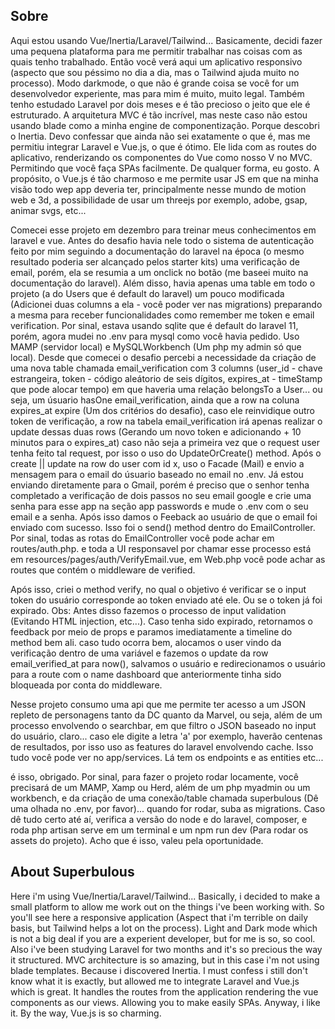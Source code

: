 ## Sobre

Aqui estou usando Vue/Inertia/Laravel/Tailwind... 
Basicamente, decidi fazer uma pequena plataforma para me permitir trabalhar nas coisas com as quais tenho trabalhado. 
Então você verá aqui um aplicativo responsivo (aspecto que sou péssimo no dia a dia, mas o Tailwind ajuda muito no processo). 
Modo darkmode, o que não é grande coisa se você for um desenvolvedor experiente, mas para mim é muito, muito legal. 
Também tenho estudado Laravel por dois meses e é tão precioso o jeito que ele é estruturado. 
A arquitetura MVC é tão incrível, mas neste caso não estou usando blade como a minha engine de componentização. 
Porque descobri o Inertia. Devo confessar que ainda não sei exatamente o que é, 
mas me permitiu integrar Laravel e Vue.js, o que é ótimo. Ele lida com as routes do aplicativo, renderizando os componentes do Vue como nosso V no MVC. 
Permitindo que você faça SPAs facilmente. De qualquer forma, eu gosto. A propósito, o Vue.js é tão charmoso e 
me permite usar JS em que na minha visão todo wep app deveria ter, principalmente nesse mundo de motion web e 3d, 
a possibilidade de usar um threejs por exemplo, adobe, gsap, animar svgs, etc...

Comecei esse projeto em dezembro para treinar meus conhecimentos em laravel e vue. Antes do desafio havia nele todo o sistema de autenticação feito por mim seguindo a documentação do laravel na época (o mesmo resultado poderia ser alcançado pelos starter kits) uma verificação de email, porém, ela se resumia a um onclick no botão (me baseei muito na documentação do laravel). Além disso, havia apenas uma table em todo o projeto (a do Users que é default do laravel) um pouco modificada (Adicionei duas columns a ela - você poder ver nas migrations) preparando a mesma para receber funcionalidades como remember me token e email verification. Por sinal, estava usando sqlite que é default do laravel 11, porém, agora mudei no .env para mysql como você havia pedido. Uso MAMP (servidor local) e MySQLWorkbench (Um php my admin só que local). Desde que comecei o desafio percebi a necessidade da criação de uma nova table chamada email_verification com 3 columns (user_id - chave estrangeira, token - código aleátorio de seis dígitos, expires_at - timeStamp que pode alocar tempo) em que haveria uma relação belongsTo a User... ou seja, um úsuario hasOne email_verification, ainda que a row na coluna expires_at expire (Um dos critérios do desafio), caso ele reinvidique outro token de verificação, a row na tabela email_verification irá apenas realizar o update dessas duas rows (Gerando um novo token e adicionando + 10 minutos para o expires_at) caso não seja a primeira vez que o request user tenha feito tal request, por isso o uso do UpdateOrCreate() method. Após o create || update na row do user com id x, uso o Facade (Mail) e envio a mensagem para o email do úsuario baseado no email no .env. Já estou enviando diretamente para o Gmail, porém é preciso que o senhor tenha completado a verificação de dois passos no seu email google e crie uma senha para esse app na seção app passwords e mude o .env com o seu email e a senha. Após isso damos o Feeback ao usuário de que o email foi enviado com sucesso. Isso foi o send() method dentro do EmailController. Por sinal, todas as rotas do EmailController você pode achar em routes/auth.php. e toda a UI responsavel por chamar esse processo está em resources/pages/auth/VerifyEmail.vue, em Web.php você pode achar as routes que contém o middleware de verified. 


Após isso, criei o method verify, no qual o objetivo é verificar se o input token do usuário corresponde ao token enviado até ele. Ou se o token já foi expirado. Obs: Antes disso fazemos o processo de input validation (Evitando HTML injection, etc...). Caso tenha sido expirado, retornamos o feedback por meio de props e paramos imediatamente a timeline do method bem ali. caso tudo ocorra bem, alocamos o user vindo da verificação dentro de uma variável e fazemos o update da row email_verified_at para now(), salvamos o usuário e redirecionamos o usuário para a route com o name dashboard que anteriormente tinha sido bloqueada por conta do middleware. 


Nesse projeto consumo uma api que me permite ter acesso a um JSON repleto de personagens tanto da DC quanto da Marvel, ou seja, além de um processo envolvendo o searchbar, em que filtro o JSON baseado no input do usuário, claro... caso ele digite a letra 'a' por exemplo, haverão centenas de resultados, por isso uso as features do laravel envolvendo cache. Isso tudo você pode ver no app/services. Lá tem os endpoints e as entities etc...

é isso, obrigado. Por sinal, para fazer o projeto rodar locamente, você precisará de um MAMP, Xamp ou Herd, além de um php myadmin ou um workbench, e da criação de uma conexão/table chamada superbulous (Dê uma olhada no .env, por favor)... quando for rodar, suba as migrations. Caso dê tudo certo até aí, verifica a versão do node e do laravel, composer, e roda php artisan serve em um terminal e um npm run dev (Para rodar os assets do projeto). Acho que é isso, valeu pela oportunidade.


## About Superbulous

Here i'm using Vue/Inertia/Laravel/Tailwind... Basically, i decided to make a small platform to allow me work out on the things i've been working with. So you'll see here a responsive application (Aspect that i'm terrible on daily basis, but Tailwind helps a lot on the process). Light and Dark mode which is not a big deal if you are a experient developer, but for me is so, so cool. Also i've been studying Laravel for two months and it's so precious the way it structured. MVC architecture is so amazing, but in this case i'm not using blade templates. Because i discovered Inertia. I must confess i still don't know what it is exactly, but allowed me to integrate Laravel and Vue.js which is great. It handles the routes from the application  rendering the vue components as our views. Allowing you to make easily SPAs. Anyway, i like it. By the way, Vue.js is so charming.

